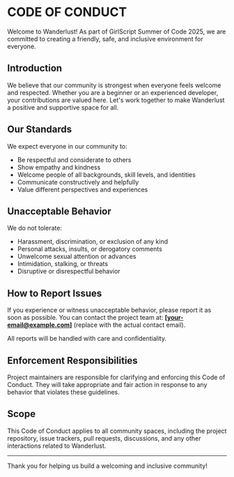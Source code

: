 # CODE OF CONDUCT

Welcome to Wanderlust! As part of GirlScript Summer of Code 2025, we are committed to creating a friendly, safe, and inclusive environment for everyone.

## Introduction
We believe that our community is strongest when everyone feels welcome and respected. Whether you are a beginner or an experienced developer, your contributions are valued here. Let's work together to make Wanderlust a positive and supportive space for all.

## Our Standards
We expect everyone in our community to:
- Be respectful and considerate to others
- Show empathy and kindness
- Welcome people of all backgrounds, skill levels, and identities
- Communicate constructively and helpfully
- Value different perspectives and experiences

## Unacceptable Behavior
We do not tolerate:
- Harassment, discrimination, or exclusion of any kind
- Personal attacks, insults, or derogatory comments
- Unwelcome sexual attention or advances
- Intimidation, stalking, or threats
- Disruptive or disrespectful behavior

## How to Report Issues
If you experience or witness unacceptable behavior, please report it as soon as possible. You can contact the project team at: **[your-email@example.com]** (replace with the actual contact email).

All reports will be handled with care and confidentiality.

## Enforcement Responsibilities
Project maintainers are responsible for clarifying and enforcing this Code of Conduct. They will take appropriate and fair action in response to any behavior that violates these guidelines.

## Scope
This Code of Conduct applies to all community spaces, including the project repository, issue trackers, pull requests, discussions, and any other interactions related to Wanderlust.

---

Thank you for helping us build a welcoming and inclusive community!
